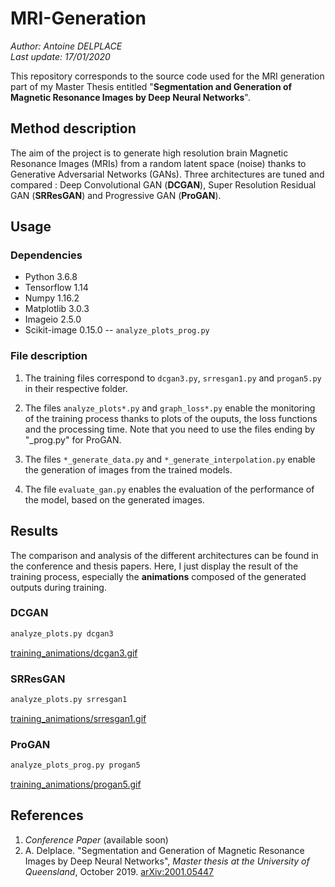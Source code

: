 # MRI-Generation
_Author: Antoine DELPLACE_  
_Last update: 17/01/2020_

This repository corresponds to the source code used for the MRI generation part of my Master Thesis entitled "__Segmentation and Generation of Magnetic Resonance Images by Deep Neural Networks__".

## Method description
The aim of the project is to generate high resolution brain Magnetic Resonance Images (MRIs) from a random latent space (noise) thanks to Generative Adversarial Networks (GANs). Three architectures are tuned and compared : Deep Convolutional GAN (__DCGAN__), Super Resolution Residual GAN (__SRResGAN__) and Progressive GAN (__ProGAN__).

## Usage

### Dependencies
- Python 3.6.8
- Tensorflow 1.14
- Numpy 1.16.2
- Matplotlib 3.0.3
- Imageio 2.5.0
- Scikit-image 0.15.0 -- `analyze_plots_prog.py`

### File description
1. The training files correspond to `dcgan3.py`, `srresgan1.py` and `progan5.py` in their respective folder.

2. The files `analyze_plots*.py` and `graph_loss*.py` enable the monitoring of the training process thanks to plots of the ouputs, the loss functions and the processing time. Note that you need to use the files ending by "_prog.py" for ProGAN.

3. The files `*_generate_data.py` and `*_generate_interpolation.py` enable the generation of images from the trained models.

4. The file `evaluate_gan.py` enables the evaluation of the performance of the model, based on the generated images.

## Results
The comparison and analysis of the different architectures can be found in the conference and thesis papers. Here, I just display the result of the training process, especially the __animations__ composed of the generated outputs during training.

### DCGAN
```sh
analyze_plots.py dcgan3
```
[training_animations/dcgan3.gif](http://antoine.delplace.eu/files/training_animations/dcgan3.gif)

### SRResGAN
```sh
analyze_plots.py srresgan1
```
[training_animations/srresgan1.gif](http://antoine.delplace.eu/files/training_animations/srresgan1.gif)

### ProGAN
```sh
analyze_plots_prog.py progan5
```
[training_animations/progan5.gif](http://antoine.delplace.eu/files/training_animations/progan5.gif)

## References
1. _Conference Paper_ (available soon)
2. A. Delplace. "Segmentation and Generation of Magnetic Resonance Images by Deep Neural Networks", _Master thesis at the University of Queensland_, October 2019. [arXiv:2001.05447](https://arxiv.org/abs/2001.05447)